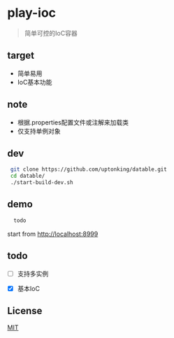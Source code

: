 # play-ioc  
>简单可控的IoC容器   

## target

- 简单易用
- IoC基本功能

## note
- 根据.properties配置文件或注解来加载类  
- 仅支持单例对象  

## dev 
```sh
 git clone https://github.com/uptonking/datable.git
 cd datable/
 ./start-build-dev.sh
```

## demo
```sh
  todo
```

start from [http://localhost:8999](http://localhost:8999)

## todo

- [ ] 支持多实例 

- [x] 基本IoC



## License

[MIT](http://opensource.org/licenses/MIT)




